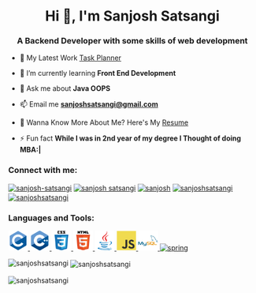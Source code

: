 <h1 align="center">Hi 👋, I'm Sanjosh Satsangi</h1>
<h3 align="center">A Backend Developer with some skills of web development</h3>

- 🔭 My Latest Work [Task Planner](https://sanjoshtaskplanner.netlify.app/)

- 🌱 I’m currently learning **Front End Development**

- 💬 Ask me about **Java OOPS**

- 📫 Email me **sanjoshsatsangi@gmail.com**

- 📄 Wanna Know More About Me? Here's My [Resume](https://drive.google.com/file/d/1tVTU-vLsuYUbRVFFqs3Pl1zdJlgPdTPB/view?usp=sharing)

- ⚡ Fun fact **While I was in 2nd year of my degree I Thought of doing MBA:|**

<h3 align="left">Connect with me:</h3>
<p align="left">
<a href="https://linkedin.com/in/sanjosh-satsangi" target="blank"><img align="center" src="https://raw.githubusercontent.com/rahuldkjain/github-profile-readme-generator/master/src/images/icons/Social/linked-in-alt.svg" alt="sanjosh-satsangi" height="30" width="40" /></a>
<a href="https://www.youtube.com/c/Sanjosh Satsangi" target="blank"><img align="center" src="https://raw.githubusercontent.com/rahuldkjain/github-profile-readme-generator/master/src/images/icons/Social/youtube.svg" alt="sanjosh satsangi" height="30" width="40" /></a>
<a href="https://www.codechef.com/users/sanjosh" target="blank"><img align="center" src="https://cdn.jsdelivr.net/npm/simple-icons@3.1.0/icons/codechef.svg" alt="sanjosh" height="30" width="40" /></a>
<a href="https://www.hackerrank.com/sanjoshsatsangi" target="blank"><img align="center" src="https://raw.githubusercontent.com/rahuldkjain/github-profile-readme-generator/master/src/images/icons/Social/hackerrank.svg" alt="sanjoshsatsangi" height="30" width="40" /></a>
<a href="https://www.leetcode.com/sanjoshsatsangi" target="blank"><img align="center" src="https://raw.githubusercontent.com/rahuldkjain/github-profile-readme-generator/master/src/images/icons/Social/leet-code.svg" alt="sanjoshsatsangi" height="30" width="40" /></a>
</p>

<h3 align="left">Languages and Tools:</h3>
<p align="left"> <a href="https://www.cprogramming.com/" target="_blank" rel="noreferrer"> <img src="https://raw.githubusercontent.com/devicons/devicon/master/icons/c/c-original.svg" alt="c" width="40" height="40"/> </a> <a href="https://www.w3schools.com/cpp/" target="_blank" rel="noreferrer"> <img src="https://raw.githubusercontent.com/devicons/devicon/master/icons/cplusplus/cplusplus-original.svg" alt="cplusplus" width="40" height="40"/> </a> <a href="https://www.w3schools.com/css/" target="_blank" rel="noreferrer"> <img src="https://raw.githubusercontent.com/devicons/devicon/master/icons/css3/css3-original-wordmark.svg" alt="css3" width="40" height="40"/> </a> <a href="https://www.w3.org/html/" target="_blank" rel="noreferrer"> <img src="https://raw.githubusercontent.com/devicons/devicon/master/icons/html5/html5-original-wordmark.svg" alt="html5" width="40" height="40"/> </a> <a href="https://www.java.com" target="_blank" rel="noreferrer"> <img src="https://raw.githubusercontent.com/devicons/devicon/master/icons/java/java-original.svg" alt="java" width="40" height="40"/> </a> <a href="https://developer.mozilla.org/en-US/docs/Web/JavaScript" target="_blank" rel="noreferrer"> <img src="https://raw.githubusercontent.com/devicons/devicon/master/icons/javascript/javascript-original.svg" alt="javascript" width="40" height="40"/> </a> <a href="https://www.mysql.com/" target="_blank" rel="noreferrer"> <img src="https://raw.githubusercontent.com/devicons/devicon/master/icons/mysql/mysql-original-wordmark.svg" alt="mysql" width="40" height="40"/> </a> <a href="https://spring.io/" target="_blank" rel="noreferrer"> <img src="https://www.vectorlogo.zone/logos/springio/springio-icon.svg" alt="spring" width="40" height="40"/> </a> </p>

<p><img align="left" src="https://github-readme-stats.vercel.app/api/top-langs?username=sanjoshsatsangi&show_icons=true&locale=en&layout=compact" alt="sanjoshsatsangi" /></p>

<p>&nbsp;<img align="center" src="https://github-readme-stats.vercel.app/api?username=sanjoshsatsangi&show_icons=true&locale=en" alt="sanjoshsatsangi" /></p>

<p><img align="center" src="https://github-readme-streak-stats.herokuapp.com/?user=sanjoshsatsangi&" alt="sanjoshsatsangi" /></p>

